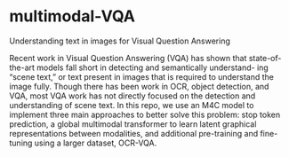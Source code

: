 # multimodal-VQA
Understanding text in images for Visual Question Answering

Recent work in Visual Question Answering (VQA) has shown that state-of-the-art models fall short in detecting and semantically understand- ing “scene text,” or text present in images that is required to understand the image fully. 
Though there has been work in OCR, object detection, and VQA, most VQA work has not directly focused on the detection and understanding of scene text. 
In this repo, we use an M4C model to implement three main approaches to better solve this problem: stop token prediction, a global multimodal transformer to learn latent graphical representations between modalities, and additional pre-training and fine-tuning using a larger dataset, OCR-VQA.
